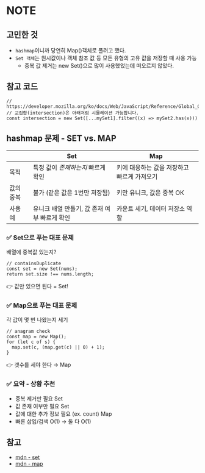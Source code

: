# NOTE
## 고민한 것
- `hashmap`이니까 당연히 Map()객체로 풀려고 했다.
- `Set 객체`는 원시값이나 객체 참조 값 등 모든 유형의 고유 값을 저장할 때 사용 가능
  - 중복 값 제거는 new Set()으로 많이 사용했었는데 떠오르지 않았다.

## 참고 코드
```
// https://developer.mozilla.org/ko/docs/Web/JavaScript/Reference/Global_Objects/Set#set_%EC%88%9C%ED%9A%8C%ED%95%98%EA%B8%B0
// 교집합(intersection)은 아래처럼 시뮬레이션 가능합니다.
const intersection = new Set([...mySet1].filter((x) => mySet2.has(x)))
```
## hashmap 문제 - SET vs. MAP
|       | **Set**                    | **Map**                  |
| ----- | -------------------------- | ------------------------ |
| 목적    | 특정 값이 *존재하는지* 빠르게 확인       | 키에 대응하는 값을 저장하고 빠르게 가져오기 |
| 값의 중복 | 불가 (같은 값은 1번만 저장됨)         | 키만 유니크, 값은 중복 OK         |
| 사용 예  | 유니크 배열 만들기, 값 존재 여부 빠르게 확인 | 카운트 세기, 데이터 저장소 역할       |

### ✅ Set으로 푸는 대표 문제
배열에 중복값 있는지?
```
// containsDuplicate
const set = new Set(nums);
return set.size !== nums.length;
```
👉 값만 있으면 된다 = Set!

### ✅ Map으로 푸는 대표 문제
각 값이 몇 번 나왔는지 세기

```
// anagram check
const map = new Map();
for (let c of s) {
  map.set(c, (map.get(c) || 0) + 1);
}
```
👉 갯수를 세야 한다 → Map

### ✅ 요약 - 상황	추천
- 중복 제거만 필요	Set
- 값 존재 여부만 필요	Set
- 값에 대한 추가 정보 필요 (ex. count)	Map
- 빠른 삽입/검색 O(1) -> 둘 다 O(1)



## 참고
- [mdn - set](https://developer.mozilla.org/ko/docs/Web/JavaScript/Reference/Global_Objects/Set)
- [mdn - map](https://developer.mozilla.org/ko/docs/Web/JavaScript/Reference/Global_Objects/Map)
